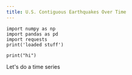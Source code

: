 ```yaml
---
title: U.S. Contiguous Earthquakes Over Time
---
```





```{python, echo=False}
import numpy as np
import pandas as pd
import requests
print('loaded stuff')
```


```{python}
print("hi")

```

Let's do a time series
